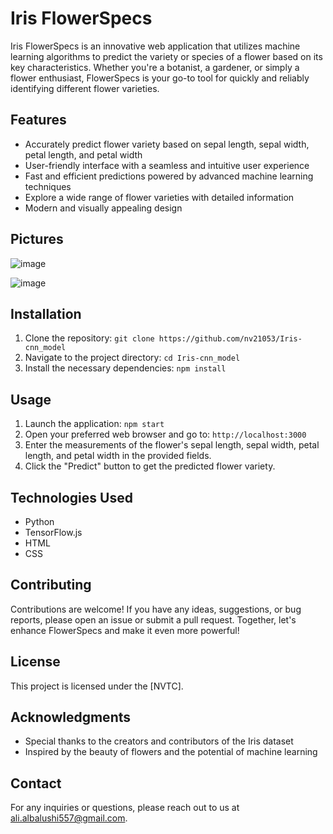 # Iris FlowerSpecs



Iris FlowerSpecs is an innovative web application that utilizes machine learning algorithms to predict the variety or species of a flower based on its key characteristics. Whether you're a botanist, a gardener, or simply a flower enthusiast, FlowerSpecs is your go-to tool for quickly and reliably identifying different flower varieties.

## Features

- Accurately predict flower variety based on sepal length, sepal width, petal length, and petal width
- User-friendly interface with a seamless and intuitive user experience
- Fast and efficient predictions powered by advanced machine learning techniques
- Explore a wide range of flower varieties with detailed information
- Modern and visually appealing design

## Pictures
![image](https://github.com/nv21053/Iris-cnn_model/assets/102208465/81fc729d-bbf6-425e-afe3-af60ccc064c2)

![image](https://github.com/nv21053/Iris-cnn_model/assets/102208465/e5f04187-dbc3-4103-b5c8-eec8b20ab447)

## Installation

1. Clone the repository: `git clone https://github.com/nv21053/Iris-cnn_model`
2. Navigate to the project directory: `cd Iris-cnn_model`
3. Install the necessary dependencies: `npm install`

## Usage

1. Launch the application: `npm start`
2. Open your preferred web browser and go to: `http://localhost:3000`
3. Enter the measurements of the flower's sepal length, sepal width, petal length, and petal width in the provided fields.
4. Click the "Predict" button to get the predicted flower variety.

## Technologies Used

- Python
- TensorFlow.js
- HTML
- CSS

## Contributing

Contributions are welcome! If you have any ideas, suggestions, or bug reports, please open an issue or submit a pull request. Together, let's enhance FlowerSpecs and make it even more powerful!

## License

This project is licensed under the [NVTC].

## Acknowledgments

- Special thanks to the creators and contributors of the Iris dataset
- Inspired by the beauty of flowers and the potential of machine learning

## Contact

For any inquiries or questions, please reach out to us at ali.albalushi557@gmail.com.
